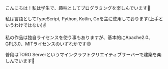 こんにちは！私は学生で、趣味としてプログラミングを楽しんでいます🍕

私は言語としてTypeScript, Python, Kotlin, Goを主に使用しております(上手というわけではない)✌️

私の作品は独自ライセンスを使う事もありますが、基本的にApache2.0、GPL3.0、MITライセンスのいずれかです😊

普段はTORO Serverというマインクラフトクリエイティブサーバーで建築を楽しんでいます🙏
